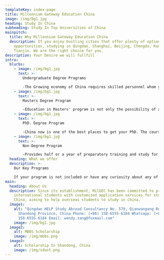 ```yaml
---
templateKey: index-page
title: Millennium Gateway Education China
image: /img/bg1.jpg
heading: Study In China
subheading: Study In Top Universities of China
mainpitch:
  title: Why Millennium Gateway Education China
  description: If you enjoy bustling cities that offer plenty of options and
    opportunities, studying in Qingdao, Shanghai, Beijing, Chengdu, Kunming or
    Tianjin. We are the right choice for you.
description: Your Desire we will fullfill
intro:
  blurbs:
    - image: /img/bg1.jpg
      text: >-
        Undergraduate Degree Programs

        -The Growing economy of China requires skilled personnel whom you can be by taking Bachelor program in China.
    - image: /img/bg1.jpg
      text: >-
        Masters Degree Program

        -Education in Masters' program is not only the possibility of a more complete development of the chosen specialty but also a chance for career prospects.
    - image: /img/bg1.jpg
      text: >-
        PhD. Degree Program

        -China now is one of the best places to get your PhD. The course structure of a PhD or doctoral program in China is similar to the UK and US.
    - image: /img/bg1.jpg
      text: >-
        Non-Degree Program

        -Provides half or a year of preparatory training and study for international students who are coming to China
  heading: What we offer
  description: >-
    Our Key Programs

    If your program is not included or have any curiosity about any of these programs you can contact us.
main:
  heading: About Us
  description: Since its establishment, MilGEC has been committed to providing
    international students with customized application services for studying in
    China, aiming to help overseas students to study in China.
  image1:
    alt: "Qingdao HELP Study Abroad Consultancy No. 579, Qianwangang Road, Qingdao,
      Shandong Province, China Phone: (+86) 158-6555-6184 Whatsapp: (+86)
      158-6555-6184 Email: wendy.zang@foxmail.com"
    image: /img/bg1.jpg
  image2:
    alt: MBBS Scholarship
    image: /img/mbbs.png
  image3:
    alt: Scholarship In Shandong, China
    image: /img/sdust.png
---
```

